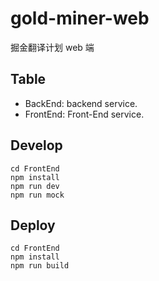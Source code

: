 # gold-miner-web

掘金翻译计划 web 端

## Table

- BackEnd: backend service.
- FrontEnd: Front-End service.

## Develop

```
cd FrontEnd
npm install
npm run dev
npm run mock
```

## Deploy

```
cd FrontEnd
npm install
npm run build
```
